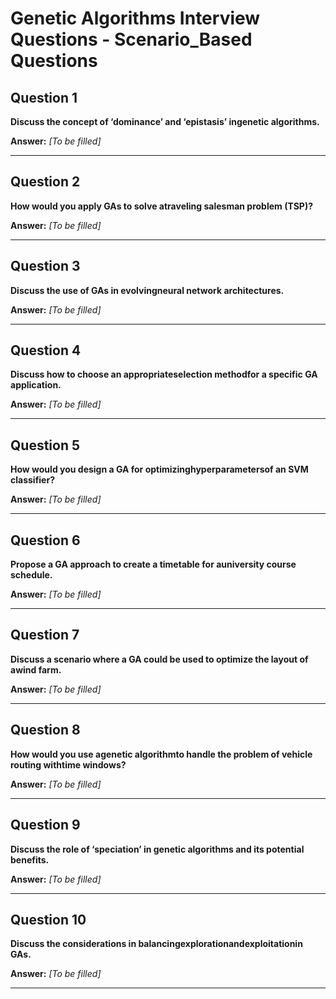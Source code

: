 # Genetic Algorithms Interview Questions - Scenario_Based Questions

## Question 1

**Discuss the concept of ‘dominance’ and ‘epistasis’ ingenetic algorithms.**

**Answer:** _[To be filled]_

---

## Question 2

**How would you apply GAs to solve atraveling salesman problem (TSP)?**

**Answer:** _[To be filled]_

---

## Question 3

**Discuss the use of GAs in evolvingneural network architectures.**

**Answer:** _[To be filled]_

---

## Question 4

**Discuss how to choose an appropriateselection methodfor a specific GA application.**

**Answer:** _[To be filled]_

---

## Question 5

**How would you design a GA for optimizinghyperparametersof an SVM classifier?**

**Answer:** _[To be filled]_

---

## Question 6

**Propose a GA approach to create a timetable for auniversity course schedule.**

**Answer:** _[To be filled]_

---

## Question 7

**Discuss a scenario where a GA could be used to optimize the layout of awind farm.**

**Answer:** _[To be filled]_

---

## Question 8

**How would you use agenetic algorithmto handle the problem of vehicle routing withtime windows?**

**Answer:** _[To be filled]_

---

## Question 9

**Discuss the role of ‘speciation’ in genetic algorithms and its potential benefits.**

**Answer:** _[To be filled]_

---

## Question 10

**Discuss the considerations in balancingexplorationandexploitationin GAs.**

**Answer:** _[To be filled]_

---

